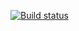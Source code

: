 [![Build status](https://ci.appveyor.com/api/projects/status/isy6b9uiq2sihy25?svg=true)](https://ci.appveyor.com/project/roandr1970/new-card-order)
